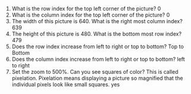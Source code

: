1. What is the row index for the top left corner of the picture? 
    0
2. What is the column index for the top left corner of the picture? 
    0
3. The width of this picture is 640. What is the right most column index? 
    639
4. The height of this picture is 480. What is the bottom most row index? 
    479
5. Does the row index increase from left to right or top to bottom? 
    Top to Bottom
6. Does the column index increase from left to right or top to bottom? 
    left to right
7. Set the zoom to 500%. Can you see squares of color? This is called pixelation. Pixelation means displaying a picture so magnified that the individual pixels look like small squares.
    yes